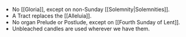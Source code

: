 - No [[Gloria]], except on non-Sunday [[Solemnity|Solemnities]].
- A Tract replaces the [[Alleluia]].
- No organ Prelude or Postlude, except on [[Fourth Sunday of Lent]].
- Unbleached candles are used wherever we have them.
